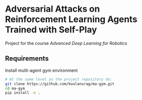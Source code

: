 # Adversarial Attacks on Reinforcement Learning Agents Trained with Self-Play
Project for the course *Advanced Deep Learning for Robotics*

## Requirements

Install multi-agent gym environment

``` bash
# At the same level as the project repository do:
git clone https://github.com/koulanurag/ma-gym.git
cd ma-gym
pip install -e .
```